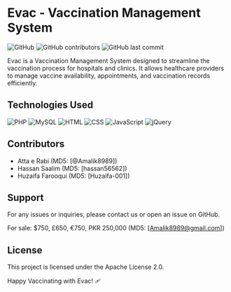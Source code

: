 # Evac - Vaccination Management System

![GitHub](https://img.shields.io/github/license/Amalik8989/Evac)
![GitHub contributors](https://img.shields.io/github/contributors/Amalik8989/Evac)
![GitHub last commit](https://img.shields.io/github/last-commit/Amalik8989/Evac)

Evac is a Vaccination Management System designed to streamline the vaccination process for hospitals and clinics. It allows healthcare providers to manage vaccine availability, appointments, and vaccination records efficiently.

## Technologies Used

![PHP](https://img.shields.io/badge/-PHP-blue)
![MySQL](https://img.shields.io/badge/-MySQL-blue)
![HTML](https://img.shields.io/badge/-HTML-orange)
![CSS](https://img.shields.io/badge/-CSS-orange)
![JavaScript](https://img.shields.io/badge/-JavaScript-yellow)
![jQuery](https://img.shields.io/badge/-jQuery-yellow)

## Contributors
- Atta e Rabi (MD5: [@Amalik8989])
- Hassan Saalim (MD5: [hassan56562])
- Huzaifa Farooqui (MD5: [Huzaifa-001])

## Support
For any issues or inquiries, please contact us or open an issue on GitHub.

For sale: $750, £650, €750, PKR 250,000 (MD5: [Amalik8989@gmail.com])

## License
This project is licensed under the Apache License 2.0.

Happy Vaccinating with Evac! 🩹
